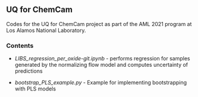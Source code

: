 ## UQ for ChemCam
Codes for the UQ for ChemCam project as part of the AML 2021 program at Los Alamos National Laboratory.

### Contents

* _LIBS_regression_per_oxide-git.ipynb_ - performs regression for samples generated by the normalizing flow model and computes uncertainty of predictions

* _bootstrap_PLS_example.py_ - Example for implementing bootstrapping with PLS models

